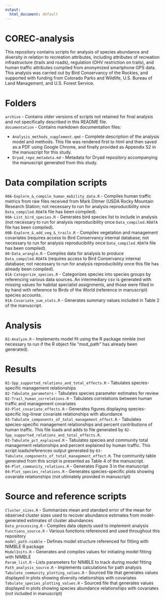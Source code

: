 ```yaml
---
output:
  html_document: default
---
```

# COREC-analysis
This repository contains scripts for analysis of species abundance and diversity in relation to recreation attributes, including attributes of recreation infrastructure (trails and roads), regulation (OHV restriction on trails), and human traffic attributes compiled from anonymized smartphone GPS data. This analysis was carried out by Bird Conservancy of the Rockies, and supported with funding from Colorado Parks and Wildlife, U.S. Bureau of Land Management, and U.S. Forest Service.

# Folders
`archive` - Contains older versions of scripts not retained for final analysis and not specifically described in this README file.<br>
`documentation` - Contains markdown documentation files:<br>
   * `Analysis_methods_supplement.qmd` - Complete description of the analysis model and methods. This file was rendered first to html and then saved as a PDF using Google Chrome, and finally provided as Appendix S2 in the manuscript for this study.<br>
   * `Dryad_repo_metadata.md` - Metadata for Dryad repository accompanying the manuscript generated from this study.

# Data compilation scripts
`00A-Explore_&_compile_human_mobility_data.R` - Compiles human traffic metrics from raw files received from Mark Ditmer (USDA Rocky Mountain Research Station; not necessary to run for analysis reproducibility once `Data_compiled.RDATA` file has been compiled).<br>
`00A-List_bird_species.R` - Generates bird species list to include in analysis (not necessary to run for analysis reproducibility once `Data_compiled.RDATA` file has been compiled).<br>
`00B-Explore_&_add_veg_&_trails.R` - Compiles vegetation and management covariates (requires access to Bird Conservancy internal database; not necessary to run for analysis reproducibility once `Data_compiled.RDATA` file has been compiled).<br>
`00-Data_wrangle.R` - Compiles data for analysis to produce `Data_compiled.RDATA` (requires access to Bird Conservancy internal database; not necessary to run for analysis reproducibility once this file has already been compiled).<br>
`01A-Categorize_species.R` - Categorizes species into species groups by referencing various data sources. An intermediary csv is generated with missing values for habitat specialist assignments, and those were filled in by hand with reference to Birds of the World (reference in manuscript) species accounts.<br>
`01A-Covariate_sum_stats.R` - Generates summary values included in Table 2 of the manuscript.<br>

# Analysis
`02-Analyze.R` - Implements model fit using the R package nimble (not necessary to run if the R object file "mod_path" has already been generated).

# Results
`02-Spp_supported_relations_and_total_effects.R` - Tabulates species-specific management relationships<br>
`02-Tabulate_parameters` - Tabulates species parameter estimates for review<br>
`02-Trail_human_correlations.R` - Tabulates correlations between human traffic and management covariates<br>
`03-Plot_covariate_effects.R` - Generates figures displaying species-specific log-linear covariate relationships with abundance<br>
`03-Tabulate_components_of_total_management_effect.R` - Tabulates species-specific management relationships and percent contributions of human traffic. This file loads and adds to file generated by `02-Spp_supported_relations_and_total_effects.R`.<br>
`03-Tabulate_pct_explained.R` - Tabulates species and community total management relationships and percent explained by human traffic. This script loads/references output generated by `03-Tabulate_components_of_total_management_effect.R`. The community table generated from this script is presented as Table 4 of the manuscript.<br>
`04-Plot_community_relations.R` - Generates Figure 3 in the manuscript<br>
`04-Plot_species_relations.R` - Generates species-specific plots showing covariate relationships (not ultimately provided in manuscript)<br>

# Source and reference scripts
`Cluster_sizes.R` - Summarizes mean and standard error of the mean for observed cluster sizes used to recover abundance estimates from model-generated estimates of cluster abundances<br>
`Data_processing.R` - Compiles data objects used to implement analysis<br>
`Functions_source.R` - Various functions referenced and used throughout this repository<br>
`model_path.nimble` - Defines model structure referenced for fitting with NIMBLE R package<br>
`ModelInits.R` - Generates and compiles values for initiating model fitting with NIMBLE<br>
`Param_list.R` - Lists parameters for NIMBLE to track during model fitting<br>
`Path_analysis_source.R` - Implements calculations for path analysis<br>
`Tabulate_community_plotting_values.R` - Sourced file that generates values displayed in plots showing diversity relationships with covariates<br>
`Tabulate_species_plotting_values.R` - Sourced file that generates values displayed in plots showing species abundance relationships with covariates (not included in manuscript)<br>
